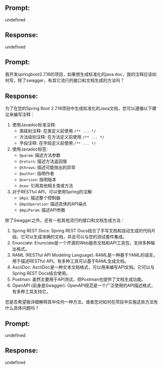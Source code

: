 ## Prompt:
undefined

## Response:
undefined

## Prompt:
我开发springboot2.7.18的项目，如果想生成标准化的java doc，我的注释应该如何写，除了swagger，有其它流行的接口和文档生成的方法吗？

## Response:
为了在您的Spring Boot 2.7.18项目中生成标准化的Java文档，您可以遵循以下建议来编写注释：

1. 使用Javadoc标准注释:
   * 类级别注释: 在类定义前使用 `/** ... */`
   * 方法级别注释: 在方法定义前使用 `/** ... */`
   * 字段注释: 在字段定义前使用 `/** ... */`
2. 使用Javadoc标签:
   * `@param`: 描述方法参数
   * `@return`: 描述方法返回值
   * `@throws`: 描述可能抛出的异常
   * `@author`: 指明作者
   * `@version`: 指明版本
   * `@see`: 引用其他相关类或方法
3. 对于RESTful API，可以使用Spring的注解:
   * `@Api`: 描述整个控制器
   * `@ApiOperation`: 描述具体的API端点
   * `@ApiParam`: 描述API参数

除了Swagger之外，还有一些其他流行的接口和文档生成方法：

1. Spring REST Docs: Spring REST Docs结合了手写文档和自动生成的代码片段。它可以生成准确的文档，并且可以与您的测试套件集成。
2. Enunciate: Enunciate是一个开源的Web服务文档和API工具包，支持多种输出格式。
3. RAML (RESTful API Modeling Language): RAML是一种基于YAML的语言，用于描述RESTful API。有多种工具可以基于RAML生成文档。
4. AsciiDoc: AsciiDoc是一种文本文档格式，可以用来编写API文档。它可以与Spring REST Docs结合使用。
5. Postman: 虽然主要用于API测试，但Postman也提供了文档生成功能。
6. OpenAPI (前身是Swagger): OpenAPI规范是一个广泛使用的API描述格式，有多种工具支持它。

您是否希望我详细解释其中任何一种方法，或者您对如何在项目中实施这些方法有什么具体问题吗？

## Prompt:
undefined

## Response:
undefined

